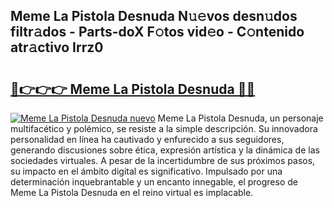 ## Meme La Pistola Desnuda N𝚞𝚎vos desn𝚞dos filtr𝚊dos - Parts-doX F𝚘tos vid𝚎o - C𝚘ntenido atr𝚊ctivo Irrz0

# <h2><a href="http://mb7mip.tromn.icu/?c=Meme+La+Pistola+Desnuda">🔗👉👉👉 Meme La Pistola Desnuda 🔗🔗</a></h2>

[![Meme La Pistola Desnuda nuevo](https://i.imgur.com/pEAQMta.gif)](http://mb7mip.tromn.icu/?c=Meme+La+Pistola+Desnuda)
Meme La Pistola Desnuda, un personaje multifacético y polémico, se resiste a la simple descripción. Su innovadora personalidad en línea ha cautivado y enfurecido a sus seguidores, generando discusiones sobre ética, expresión artística y la dinámica de las sociedades virtuales. A pesar de la incertidumbre de sus próximos pasos, su impacto en el ámbito digital es significativo. Impulsado por una determinación inquebrantable y un encanto innegable, el progreso de Meme La Pistola Desnuda en el reino virtual es implacable.

